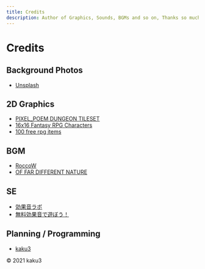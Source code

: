 ```yaml
---
title: Credits
description: Author of Graphics, Sounds, BGMs and so on, Thanks so much
---
```


# Credits

## Background Photos
- [Unsplash](https://unsplash.com/)

## 2D Graphics
- [PIXEL_POEM DUNGEON TILESET](https://pixel-poem.itch.io/dungeon-assetpuck)
- [16x16 Fantasy RPG Characters](https://superdark.itch.io/16x16-free-npc-pack)
- [100 free rpg items](https://mikiz.itch.io/100-free-rpg-items)

## BGM
- [RoccoW](https://freemusicarchive.org/music/RoccoW)
- [OF FAR DIFFERENT NATURE](https://fardifferent.itch.io/)

## SE
- [効果音ラボ](https://soundeffect-lab.info/)
- [無料効果音で遊ぼう！](https://taira-komori.jpn.org/index.html)

## Planning / Programming
- [kaku3](https://twitter.com/kaku3)


<div class="text-center ma-4">
&copy; 2021 kaku3
</div>
